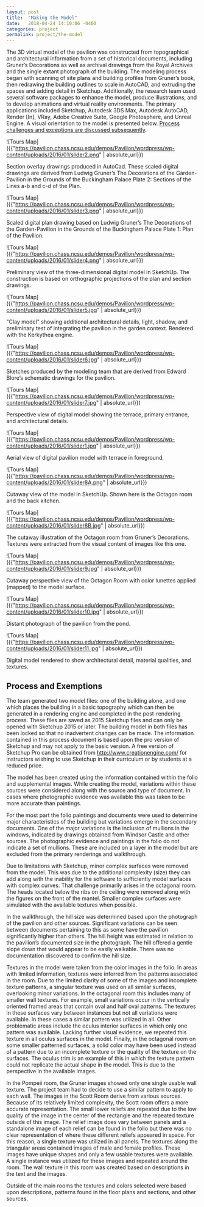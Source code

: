 ```yaml
---
layout: post
title:  "Making the Model"
date:   2018-04-24 14:10:06 -0400
categories: project
permalink: project/the-model
---
```

The 3D virtual model of the pavilion was constructed from topographical and architectural information from a set of historical documents, including Gruner’s Decorations as well as archival drawings from the Royal Archives and the single extant photograph of the building. The modeling process began with scanning of site plans and building profiles from Gruner’s book, then redrawing the building outlines to scale in AutoCAD, and extruding the spaces and adding detail in Sketchup. Additionally, the research team used several software packages to enhance the model, produce illustrations, and to develop animations and virtual reality environments. The primary applications included Sketchup, Autodesk 3DS Max, Autodesk AutoCAD, Render [In], VRay, Adobe Creative Suite, Google Photosphere, and Unreal Engine. A visual orientation to the model is presented below. [Process challenges and exceptions are discussed subsequently]({{post.url}}#process).

![Tours Map]({{"https://pavilion.chass.ncsu.edu/demos/Pavilion/wordpress/wp-content/uploads/2016/01/slider2.png" | absolute_url}})

Section overlay drawings produced in AutoCad. These scaled digital drawings are derived from Ludwig Gruner’s The Decorations of the Garden-Pavilion in the Grounds of the Buckingham Palace Plate 2: Sections of the Lines a-b and c-d of the Plan.

![Tours Map]({{"https://pavilion.chass.ncsu.edu/demos/Pavilion/wordpress/wp-content/uploads/2016/01/slider3.png" | absolute_url}})

Scaled digital plan drawing based on Ludwig Gruner’s The Decorations of the Garden-Pavilion in the Grounds of the Buckingham Palace Plate 1: Plan of the Pavilion.

![Tours Map]({{"https://pavilion.chass.ncsu.edu/demos/Pavilion/wordpress/wp-content/uploads/2016/01/slider4.png" | absolute_url}})

Preliminary view of the three-dimensional digital model in SketchUp. The construction is based on orthographic projections of the plan and section drawings.

![Tours Map]({{"https://pavilion.chass.ncsu.edu/demos/Pavilion/wordpress/wp-content/uploads/2016/01/slider5.jpg" | absolute_url}})

"Clay model" showing additional architectural details, light, shadow, and preliminary test of integrating the pavilion in the garden context. Rendered with the Kerkythea engine.

![Tours Map]({{"https://pavilion.chass.ncsu.edu/demos/Pavilion/wordpress/wp-content/uploads/2016/01/slider6.jpg" | absolute_url}})

Sketches produced by the modeling team that are derived from Edward Blore’s schematic drawings for the pavilion.

![Tours Map]({{"https://pavilion.chass.ncsu.edu/demos/Pavilion/wordpress/wp-content/uploads/2016/01/slider7.jpg" | absolute_url}})

Perspective view of digital model showing the terrace, primary entrance, and architectural details.

![Tours Map]({{"https://pavilion.chass.ncsu.edu/demos/Pavilion/wordpress/wp-content/uploads/2016/01/slider1.jpg" | absolute_url}})

Aerial view of digital pavilion model with terrace in foreground.

![Tours Map]({{"https://pavilion.chass.ncsu.edu/demos/Pavilion/wordpress/wp-content/uploads/2016/01/slider8A.png" | absolute_url}})

Cutaway view of the model in SketchUp. Shown here is the Octagon room and the back kitchen.

![Tours Map]({{"https://pavilion.chass.ncsu.edu/demos/Pavilion/wordpress/wp-content/uploads/2016/01/slider8B.jpg" | absolute_url}})

The cutaway illustration of the Octagon room from Gruner’s Decorations. Textures were extracted from the visual content of images like this one.

![Tours Map]({{"https://pavilion.chass.ncsu.edu/demos/Pavilion/wordpress/wp-content/uploads/2016/01/slider9.jpg" | absolute_url}})

Cutaway perspective view of the Octagon Room with color lunettes applied (mapped) to the model surface.

![Tours Map]({{"https://pavilion.chass.ncsu.edu/demos/Pavilion/wordpress/wp-content/uploads/2016/01/slider10.jpg" | absolute_url}})

Distant photograph of the pavilion from the pond.

![Tours Map]({{"https://pavilion.chass.ncsu.edu/demos/Pavilion/wordpress/wp-content/uploads/2016/01/slider11.jpg" | absolute_url}})

Digital model rendered to show architectural detail, material qualities, and textures.

<h2 name="process">Process and Exemptions</h2>

The team generated two model files: one of the building alone, and one which places the building in a basic topography which can then be generated in a rendering engine and completed in the post-rendering process. These files are saved as 2015 Sketchup files and can only be opened with Sketchup 2015 or later. The building model in both files has been locked so that no inadvertent changes can be made. The information contained in this process document is based upon the pro version of Sketchup and may not apply to the basic version. A free version of Sketchup Pro can be obtained from http://www.creationengine.com/ for instructors wishing to use Sketchup in their curriculum or by students at a reduced price.

The model has been created using the information contained within the folio and supplemental images. While creating the model, variations within these sources were considered along with the source and type of document. In cases where photographic evidence was available this was taken to be more accurate than paintings.

For the most part the folio paintings and documents were used to determine major characteristics of the building but variations emerge in the secondary documents. One of the major variations is the inclusion of mullions in the windows, indicated by drawings obtained from Windsor Castle and other sources. The photographic evidence and paintings in the folio do not indicate a set of mullions. These are included on a layer in the model but are excluded from the primary renderings and walkthrough.

Due to limitations with Sketchup, minor complex surfaces were removed from the model. This was due to the additional complexity (size) they can add along with the inability for the software to sufficiently model surfaces with complex curves. That challenge primarily arises in the octagonal room. The heads located below the ribs on the ceiling were removed along with the figures on the front of the mantel. Smaller complex surfaces were simulated with the available textures when possible.

In the walkthrough, the hill size was determined based upon the photograph of the pavilion and other sources. Significant variations can be seen between documents pertaining to this as some have the pavilion significantly higher than others. The hill height was estimated in relation to the pavilion’s documented size in the photograph. The hill offered a gentle slope down that would appear to be easily walkable. There was no documentation discovered to confirm the hill size.

Textures in the model were taken from the color images in the folio. In areas with limited information, textures were inferred from the patterns associated in the room. Due to the limited clarity of some of the images and incomplete texture patterns, a singular texture was used on all similar surfaces, overlooking minor variations. In the octagonal room this includes many of smaller wall textures. For example, small variations occur in the vertically oriented framed areas that contain oval and half oval patterns. The textures in these surfaces vary between instances but not all variations were available. In these cases a similar pattern was utilized in all. Other problematic areas include the oculus interior surfaces in which only one pattern was available. Lacking further visual evidence, we repeated this texture in all oculus surfaces in the model. Finally, in the octagonal room on some smaller patterned surfaces, a solid color may have been used instead of a pattern due to an incomplete texture or the quality of the texture on the surfaces. The oculus trim is an example of this in which the texture pattern could not replicate the actual shape in the model. This is due to the perspective in the available images.

In the Pompeii room, the Gruner images showed only one single usable wall texture. The project team had to decide to use a similar pattern to apply to each wall. The images in the Scott Room derive from various sources. Because of its relatively limited complexity, the Scott room offers a more accurate representation. The small lower reliefs are repeated due to the low quality of the image in the center of the rectangle and the repeated texture outside of this image. The relief image does vary between panels and a standalone image of each relief can be found in the folio but there was no clear representation of where these different reliefs appeared in space. For this reason, a single texture was utilized in all panels. The textures along the triangular areas contained images of male and female profiles. These images have unique shapes and only a few usable textures were available. A single instance was utilized for these images and repeated around the room. The wall texture in this room was created based on descriptions in the text and the images.

Outside of the main rooms the textures and colors selected were based upon descriptions, patterns found in the floor plans and sections, and other sources.